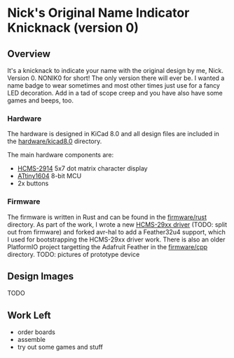 # Nick's Original Name Indicator Knicknack (version 0)

## Overview
It's a knicknack to indicate your name with the original design by me, Nick. Version 0. NONIK0 for short! The only version there will ever be. I wanted a name badge to wear sometimes and most other times just use for a fancy LED decoration. Add in a tad of scope creep and you have also have some games and beeps, too.

### Hardware
The hardware is designed in KiCad 8.0 and all design files are included in the [hardware/kicad8.0](hardware/kicad8.0) directory.

The main hardware components are:
- [HCMS-2914](https://www.broadcom.com/products/leds-and-displays/smart-alphanumeric-displays/serial-interface/hcms-2914) 5x7 dot matrix character display
- [ATtiny1604](https://www.microchip.com/en-us/product/attiny1604) 8-bit MCU
- 2x buttons

### Firmware

The firmware is written in Rust and can be found in the [firmware/rust](firmware/rust) directory. As part of the work, I wrote a new [HCMS-29xx driver](https://github.com/nonik0/TODO) (TODO: split out from firmware) and forked avr-hal to add a Feather32u4 support, which I used for bootstrapping the HCMS-29xx driver work. There is also an older PlatformIO project targetting the Adafruit Feather in the [firmware/cpp](firmware/cpp) directory. TODO: pictures of prototype device


## Design Images

TODO

## Work Left
- order boards
- assemble
- try out some games and stuff

